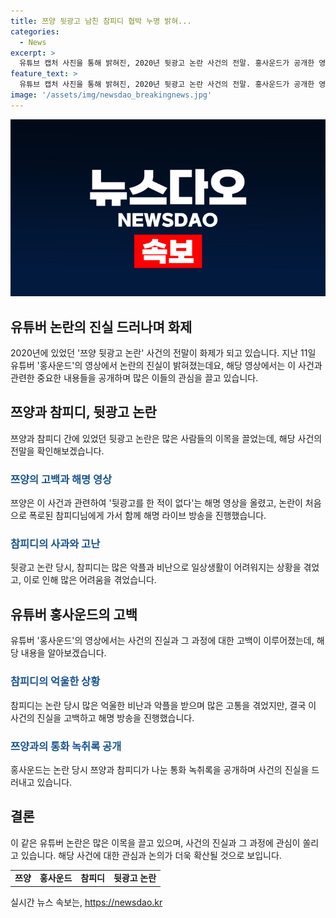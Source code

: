 ```yaml
---
title: 쯔양 뒷광고 남친 참피디 협박 누명 밝혀...
categories:
  - News
excerpt: >
  유튜브 캡처 사진을 통해 밝혀진, 2020년 뒷광고 논란 사건의 전말. 홍사운드가 공개한 영상에서 쯔양을 착취했던 전 대표의 진실과 참피디의 억울한 입장을 밝히며, 참피디가 쯔양을 도우려 함께 대본 진행했던 사실이 공개되었다. 이에 참피디는 억울한 상황에도 불구하고 사람을 살리고자 했다는 반응을 보이며, 뒤늦게 공개된 통화 녹취록으로 인해 누리꾼들의 지지를 받고 있다. 사건의 감동적 이야기와 뜨거운 반응이 눈길을 끈다. #쯔양 #홍사운드 #참피디 #뒷광고논란
feature_text: >
  유튜브 캡처 사진을 통해 밝혀진, 2020년 뒷광고 논란 사건의 전말. 홍사운드가 공개한 영상에서 쯔양을 착취했던 전 대표의 진실과 참피디의 억울한 입장을 밝히며, 참피디가 쯔양을 도우려 함께 대본 진행했던 사실이 공개되었다. 이에 참피디는 억울한 상황에도 불구하고 사람을 살리고자 했다는 반응을 보이며, 뒤늦게 공개된 통화 녹취록으로 인해 누리꾼들의 지지를 받고 있다. 사건의 감동적 이야기와 뜨거운 반응이 눈길을 끈다. #쯔양 #홍사운드 #참피디 #뒷광고논란
image: '/assets/img/newsdao_breakingnews.jpg'
---
```


<p><img src="/assets/img/newsdao_breakingnews.jpg" alt="implanttips 속보" /></p>

<h2 data-ke-size="size26">유튜버 논란의 진실 드러나며 화제</h2>

<p data-ke-size="size16">2020년에 있었던 '쯔양 뒷광고 논란' 사건의 전말이 화제가 되고 있습니다. 지난 11일 유튜버 '홍사운드'의 영상에서 논란의 진실이 밝혀졌는데요, 해당 영상에서는 이 사건과 관련한 중요한 내용들을 공개하며 많은 이들의 관심을 끌고 있습니다.</p>

<h2 data-ke-size="size26">쯔양과 참피디, 뒷광고 논란</h2>

<p data-ke-size="size16">쯔양과 참피디 간에 있었던 뒷광고 논란은 많은 사람들의 이목을 끌었는데, 해당 사건의 전말을 확인해보겠습니다.</p>

<h3><b><span style="color: #1a5490;">쯔양의 고백과 해명 영상</span></b></h3>

<p data-ke-size="size16">쯔양은 이 사건과 관련하여 '뒷광고를 한 적이 없다'는 해명 영상을 올렸고, 논란이 처음으로 폭로된 참피디님에게 가서 함께 해명 라이브 방송을 진행했습니다.</p>

<h3><b><span style="color: #1a5490;">참피디의 사과와 고난</span></b></h3>

<p data-ke-size="size16">뒷광고 논란 당시, 참피디는 많은 악플과 비난으로 일상생활이 어려워지는 상황을 겪었고, 이로 인해 많은 어려움을 겪었습니다.</p>

<h2 data-ke-size="size26">유튜버 홍사운드의 고백</h2>

<p data-ke-size="size16">유튜버 '홍사운드'의 영상에서는 사건의 진실과 그 과정에 대한 고백이 이루어졌는데, 해당 내용을 알아보겠습니다.</p>

<h3><b><span style="color: #1a5490;">참피디의 억울한 상황</span></b></h3>

<p data-ke-size="size16">참피디는 논란 당시 많은 억울한 비난과 악플을 받으며 많은 고통을 겪었지만, 결국 이 사건의 진실을 고백하고 해명 방송을 진행했습니다.</p>

<h3><b><span style="color: #1a5490;">쯔양과의 통화 녹취록 공개</span></b></h3>

<p data-ke-size="size16">홍사운드는 논란 당시 쯔양과 참피디가 나눈 통화 녹취록을 공개하며 사건의 진실을 드러내고 있습니다.</p>

<h2 data-ke-size="size26">결론</h2>

<p data-ke-size="size16">이 같은 유튜버 논란은 많은 이목을 끌고 있으며, 사건의 진실과 그 과정에 관심이 쏠리고 있습니다. 해당 사건에 대한 관심과 논의가 더욱 확산될 것으로 보입니다.</p>

<table>
    <tbody>
        <tr>
            <td style="text-align: center; height: 17px;"><b>쯔양</b></td>
            <td style="text-align: center;"><b>홍사운드</b></td>
            <td style="text-align: center;"><b>참피디</b></td>
            <td style="text-align: center;"><b>뒷광고 논란</b></td>
        </tr>
    </tbody>
</table>
실시간 뉴스 속보는, <a href="https://newsdao.kr" rel="dofollow">https://newsdao.kr</a>


